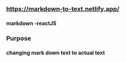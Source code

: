 ### https://markdown-to-text.netlify.app/ 

#### m a r k d o w n -reactJS 
 
### Purpose
#### changing mark down text to actual text 
